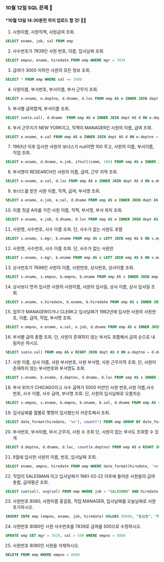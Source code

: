 ### 10월 12일 SQL 문제 🎅
#### *10월 13일 14:30분전 까지 업로드 할 것! 👮‍♂️

1. 사원이름, 사원직책, 사원급여 조회.
```sql
SELECT ename, job, sal FROM emp
```
2. 사수번호가 7839인 사원 번호, 이름, 입사날짜 조회.
```sql
SELECT empno, ename, hiredate FROM emp WHERE mgr = 7839
```
3. 급여가 3000 이하인 사원의 모든 정보 조회.
```sql
SELECT * FROM emp WHERE sal <= 3000
```
4. 사원이름, 부서번호, 부서이름, 부서 근무지 조회.
```sql
SELECT e.ename, e.deptno, d.dname, d.loc FROM emp AS e INNER JOIN dept AS d ON e.deptno = d.deptno
```
5. 부서별 급여합계, 부서이름 조회.
```sql
SELECT sum(e.sal), d.dname  FROM emp AS e INNER JOIN dept AS d ON e.deptno = d.deptno GROUP BY e.deptno
```
6. 부서 근무지가 NEW YORK이고, 직책이 MANAGER인 사원의 이름, 급여 조회. 
```sql
SELECT e.ename, e.sal FROM emp AS e INNER JOIN dept AS d ON e.deptno = d.deptno WHERE d.loc = "NEW YORK" AND e.job = "MANAGER"
```
7. 1983년 이후 입사한 사원의 보너스가 null이면 100 주고, 사원의 이름, 부서이름, 직업 조회.
```sql
SELECT e.ename, d.dname, e.job, ifnull(comm, 100) FROM emp AS e INNER JOIN dept AS d ON e.deptno = d.deptno WHERE date_format(hiredate, '%Y') > 1983
```
8.  부서명이 RESEARCH인 사원의 이름, 급여, 근무 지역 조회.
```sql
SELECT e.ename, e.sal, d.loc FROM emp AS e INNER JOIN dept AS d ON e.deptno = d.deptno WHERE d.dname = "RESEARCH"
```
9. 보너스를 받은 사원 이름, 직책, 급여, 부서명 조회.
```sql
SELECT e.ename, e.job, e.sal, d.dname FROM emp AS e INNER JOIN dept AS d ON e.deptno = d.deptno WHERE comm IS NOT NULL 
```
10. 이름 첫글 A자를 가진 사원 이름, 직책, 부서명, 부서 위치 조회.
```sql
SELECT e.ename, e.job, d.dname, d.loc FROM emp AS e INNER JOIN dept AS d ON e.deptno = d.deptno WHERE e.ename LIKE 'A%'
```
11. 사원명, 사수번호, 사수 이름 조회. 단, 사수가 없는 사원도 포함
```sql
SELECT s.ename, s.mgr, b.ename FROM emp AS s LEFT JOIN emp AS b ON s.mgr = b.empno
```
12. 사원명, 사수번호, 사수 이름 조회. 단, 사수가 없는 사원만
```sql
SELECT s.ename, s.mgr, b.ename FROM emp AS s LEFT JOIN emp AS b ON s.mgr = b.empno WHERE s.mgr IS NULL
```
13. 상사번호가 7698인 사원의 이름, 사원번호, 상사번호, 상사이름 조회.
```sql
SELECT s.ename, s.empno, b.empno, b.ename FROM emp AS s INNER JOIN emp AS b ON s.mgr = b.empno WHERE s.mgr = 7698
```
14. 상사보다 먼저 입사한 사원의 사원이름, 사원의 입사일, 상사 이름, 상사 입사일 조회.
```sql
SELECT s.ename, s.hiredate, b.ename, b.hiredate FROM emp AS s INNER JOIN emp AS b ON s.mgr = b.empno WHERE s.hiredate < b.hiredate
```
15. 업무가 MANAGER이거나 CLERK고 입사날짜가 1982년에 입사한
 사원의 사원번호, 이름, 급여, 직업, 부서명 조회.
```sql
SELECT e.empno, e.ename, e.sal, e.job, d.dname FROM emp AS e INNER JOIN dept AS d ON e.deptno = d.deptno WHERE e.job in("MANAGER", "CLERK") AND date_format(hiredate, '%Y') = 1982
```
16. 부서별 급여 총합 조회. 
    단, 사원이 존재하지 않는 부서도 포함해서 급여 순으로 내림차순 하시오.
```sql
SELECT sum(e.sal) FROM emp AS e RIGHT JOIN dept AS d ON e.deptno = d.deptno GROUP BY e.deptno ORDER BY sum(e.sal) desc
```
17.  사원 이름, 상사 이름, 사원 부서번호, 사원 부서명, 사원 근무지역 조회. 
    단, 사원이 존재하지 않는 부서번호와 부서명도 조회.
```sql
SELECT s.ename, b.ename, d.deptno, d.dname, d.loc FROM emp AS s INNER JOIN emp AS b RIGHT JOIN dept AS d ON s.mgr = b.empno AND s.deptno = d.deptno
```
18. 부서 위치가 CHICAGO이고 사수 급여가 5000 미만인 
 사원 번호,사원 이름,사수 번호, 사수 이름, 사수 급여, 부서명 조회.
 단, 사원의 입사날짜로 오름차순.
```sql
SELECT s.empno, s.ename, b.empno, b.ename, b.sal, d.dname FROM emp AS s INNER JOIN emp AS b RIGHT JOIN dept AS d ON s.mgr = b.empno AND s.deptno = d.deptno WHERE d.loc = "CHICAGO" AND b.sal < 5000 ORDER BY s.hiredate
```
19. 입사날짜를 월별로 몇명이 입사했는지 카운트해서 조회.
```sql
SELECT date_format(hiredate, '%m'), count(*) FROM emp GROUP BY date_format(hiredate, '%m')
```
20. 부서번호, 부서이름, 부서 근무지, 사원 수 조회 단, 사원이 없는 부서도 조회할 수 있게 
```sql
SELECT d.deptno, d.dname, d.loc, count(e.deptno) FROM emp AS e RIGHT JOIN dept AS d ON e.deptno = d.deptno GROUP BY e.deptno
```
21. 9월에 입사한 사원의 이름, 번호, 입사날짜 조회.
```sql
SELECT ename, empno, hiredate FROM emp WHERE date_format(hiredate, '%m') = 9
```
22. 직업이 SALESMAN 이고 입사날짜가 1981-02-22 이후에 들어온 사원들의 급여 총합, 급여평균 조회.
```sql
SELECT sum(sal), avg(sal) FROM emp WHERE job = "SALESMAN" AND hiredate > '1981-02-22'
```
23. 사원번호 8080, 사원이름 홍길동, 직업 MANAGER, 입사날짜를 오늘날짜로 사원 추가하시오.
```sql
INSERT INTO emp (empno, ename, job, hiredate) VALUES (8080, "홍길동", "MANAGER", now())
```
24. 사원번호 8080인 사원 사수번호를 7839로 급여를 500으로 수정하시오.
```sql
UPDATE emp SET mgr = 7839, sal = 500 WHERE empno = 8080
```
25. 사원번호 8080인 사원을 삭제하시오.
```sql
DELETE FROM emp WHERE empno = 8080
```